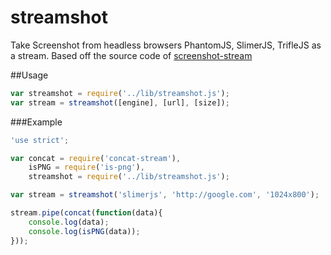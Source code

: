 streamshot
==========

Take Screenshot from headless browsers PhantomJS, SlimerJS, TrifleJS as a stream. Based off the source code of [screenshot-stream](https://github.com/kevva/screenshot-stream)

##Usage
```javascript
var streamshot = require('../lib/streamshot.js');
var stream = streamshot([engine], [url], [size]);
```

###Example
```javascript
'use strict';

var concat = require('concat-stream'),
    isPNG = require('is-png'),
    streamshot = require('../lib/streamshot.js');

var stream = streamshot('slimerjs', 'http://google.com', '1024x800');

stream.pipe(concat(function(data){
    console.log(data);
    console.log(isPNG(data));
}));

```
